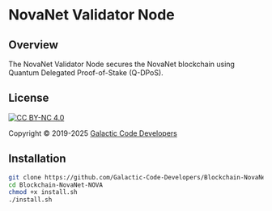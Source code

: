# NovaNet Validator Node


## Overview
The NovaNet Validator Node secures the NovaNet blockchain using Quantum Delegated Proof-of-Stake (Q-DPoS).
## License

[![CC BY-NC 4.0][cc-by-nc-image]][cc-by-nc]

[cc-by-nc]: https://creativecommons.org/licenses/by-nc/4.0/
[cc-by-nc-image]: https://licensebuttons.net/l/by-nc/4.0/88x31.png
[cc-by-nc-shield]: https://img.shields.io/badge/License-CC%20BY--NC%204.0-lightgrey.svg

Copyright © 2019-2025 [Galactic Code Developers](<https://gist.github.com/ChrisTollefson/](https://github.com/Galactic-Code-Developers>)


## Installation
```bash
git clone https://github.com/Galactic-Code-Developers/Blockchain-NovaNet-NOVA.git
cd Blockchain-NovaNet-NOVA
chmod +x install.sh
./install.sh

